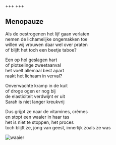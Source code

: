 +++
+++

## Menopauze

Als de oestrogenen het lijf gaan verlaten \
nemen de lichamelijke ongemakken toe \
willen wij vrouwen daar wel over praten \
of blijft het toch een beetje taboe?

Een op hol geslagen hart \
of plotselinge zweetaanval \
het voelt allemaal best apart \
raakt het lichaam in verval? 

Onverwachte kramp in de kuit \
of droge ogen er nog bij \
de elasticiteit verdwijnt er uit \
Sarah is niet langer kreukvrij

Dus grijpt ze naar de vitamines, crèmes  \
en stopt een waaier in haar tas \
het is niet te stoppen, het proces \
toch blijft ze, jong van geest, innerlijk zoals ze was

![waaier](waaier.png)
